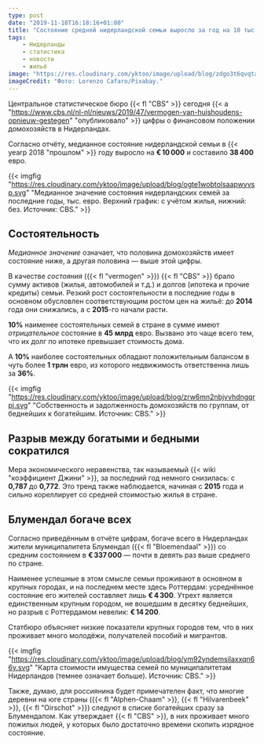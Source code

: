```yaml
---
type: post
date: "2019-11-18T16:18:16+01:00"
title: "Состояние средней нидерландской семьи выросло за год на 10 тыс. евро"
tags:
    - Нидерланды
    - статистика
    - новости
    - жильё
image: "https://res.cloudinary.com/yktoo/image/upload/blog/zdgo3t6qvqtajpibazjd.jpg"
imageCredit: "Фото: Lorenzo Cafaro/Pixabay."
---
```


Центральное статистическое бюро {{< fl "CBS" >}} сегодня {{< a "https://www.cbs.nl/nl-nl/nieuws/2019/47/vermogen-van-huishoudens-opnieuw-gestegen" "опубликовало" >}} цифры о финансовом положении домохозяйств в Нидерландах.

Согласно отчёту, медианное состояние нидерландской семьи в {{< yearp 2018 "прошлом" >}} году выросло на **€ 10 000** и составило **38 400** евро.

<!--more-->

{{< imgfig "https://res.cloudinary.com/yktoo/image/upload/blog/ogte1wobtolsaapwyvsp.svg" "Медианное значение состояния нидерландских семей за последние годы, тыс. евро. Верхний график: с учётом жилья, нижний: без. Источник: CBS." >}}

## Состоятельность

*Медианное значение* означает, что половина домохозяйств имеет состояние ниже, а другая половина — выше этой цифры.

В качестве *состояния* ({{< fl "vermogen" >}}) {{< fl "CBS" >}} брало сумму активов (жилья, автомобилей и т.д.) и долгов (ипотека и прочие кредиты) семьи. Резкий рост состоятельности в последние годы в основном обусловлен соответствующим ростом цен на жильё: до **2014** года они снижались, а с **2015**-го начали расти.

**10%** наименее состоятельных семей в стране в сумме имеют *отрицательное* состояние в **45 млрд** евро. Вызвано это чаще всего тем, что их долг по ипотеке превышает стоимость дома.

А **10%** наиболее состоятельных обладают положительным балансом в чуть более **1 трлн** евро, из которого недвижимость ответственна лишь за **36%**.

{{< imgfig "https://res.cloudinary.com/yktoo/image/upload/blog/zrw6mn2nbjvvhdngqrpj.svg" "Собственность и задолженность домохозяйств по группам, от беднейших к богатейшим. Источник: CBS." >}}

## Разрыв между богатыми и бедными сократился

Мера экономического неравенства, так называемый {{< wiki "коэффициент Джини" >}}, за последний год немного снизилась: с **0,787** до **0,772**. Это тренд также наблюдается, начиная с **2015** года и сильно кореллирует со средней стоимостью жилья в стране.

## Блумендал богаче всех

Согласно приведённым в отчёте цифрам, богаче всего в Нидерландах жители муниципалитета Блумендал ({{< fl "Bloemendaal" >}}) со средним состоянием в **€ 337 000** — почти в девять раз выше среднего по стране.

Наименее успешные в этом смысле семьи проживают в основном в крупных городах, и на последнем месте здесь Роттердам: усреднённое состояние его жителей составляет лишь **€ 4 300**. Утрехт является единственным крупным городом, не вошедшим в десятку беднейших, но разрыв с Роттердамом невелик: **€ 14 200**.

Статбюро объясняет низкие показатели крупных городов тем, что в них проживает много молодёжи, получателей пособий и мигрантов.

{{< imgfig "https://res.cloudinary.com/yktoo/image/upload/blog/ym92yndemsilaxxqn66y.svg" "Карта стоимости имущества семей по муниципалитетам Нидерландов (темнее означает больше). Источник: CBS." >}}

Также, думаю, для россиянина будет примечателен факт, что многие деревни на юге страны ({{< fl "Alphen-Chaam" >}}, {{< fl "Hilvarenbeek" >}}, {{< fl "Oirschot" >}}) следуют в списке богатейших сразу за Блумендалом. Как утверждает {{< fl "CBS" >}}, в них проживает много пожилых людей, у которых было достаточно времени скопить изрядное состояние.
